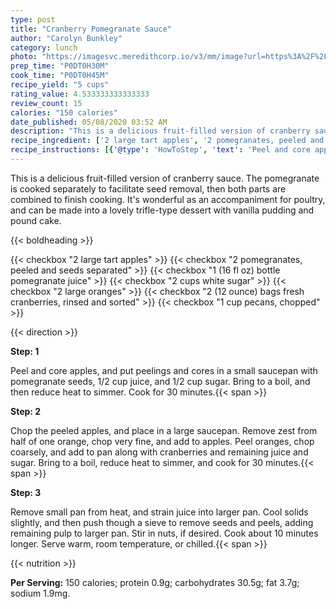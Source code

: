 ```yaml
---
type: post
title: "Cranberry Pomegranate Sauce"
author: "Carolyn Bunkley"
category: lunch
photo: "https://imagesvc.meredithcorp.io/v3/mm/image?url=https%3A%2F%2Fimages.media-allrecipes.com%2Fuserphotos%2F519878.jpg"
prep_time: "P0DT0H30M"
cook_time: "P0DT0H45M"
recipe_yield: "5 cups"
rating_value: 4.533333333333333
review_count: 15
calories: "150 calories"
date_published: 05/08/2020 03:52 AM
description: "This is a delicious fruit-filled version of cranberry sauce.  The pomegranate is cooked separately to facilitate seed removal, then both parts are combined to finish cooking. It's wonderful as an accompaniment for poultry, and can be made into a lovely trifle-type dessert with vanilla pudding and pound cake."
recipe_ingredient: ['2 large tart apples', '2 pomegranates, peeled and seeds separated', '1 (16 fl oz) bottle pomegranate juice', '2 cups white sugar', '2 large  oranges', '2 (12 ounce) bags fresh cranberries, rinsed and sorted', '1 cup pecans, chopped']
recipe_instructions: [{'@type': 'HowToStep', 'text': 'Peel and core apples, and put peelings and cores in a small saucepan with pomegranate seeds, 1/2 cup juice, and 1/2 cup sugar. Bring to a boil, and then reduce heat to simmer. Cook for 30 minutes.\n'}, {'@type': 'HowToStep', 'text': 'Chop the peeled apples, and place  in a large saucepan. Remove zest from half of one orange, chop very fine, and add to apples. Peel oranges, chop coarsely, and add to pan along with cranberries and remaining juice and sugar. Bring to a boil, reduce heat to simmer, and cook for 30 minutes.\n'}, {'@type': 'HowToStep', 'text': 'Remove small pan from heat, and strain juice into larger pan. Cool solids slightly, and then push though a sieve to remove seeds and peels, adding remaining pulp to larger pan. Stir in nuts, if desired. Cook about 10 minutes longer. Serve warm, room temperature, or chilled.\n'}]
---
```


This is a delicious fruit-filled version of cranberry sauce.  The pomegranate is cooked separately to facilitate seed removal, then both parts are combined to finish cooking. It's wonderful as an accompaniment for poultry, and can be made into a lovely trifle-type dessert with vanilla pudding and pound cake. 

{{< boldheading >}}

{{< checkbox "2 large tart apples" >}}
{{< checkbox "2  pomegranates, peeled and seeds separated" >}}
{{< checkbox "1 (16 fl oz) bottle pomegranate juice" >}}
{{< checkbox "2 cups white sugar" >}}
{{< checkbox "2 large  oranges" >}}
{{< checkbox "2 (12 ounce) bags fresh cranberries, rinsed and sorted" >}}
{{< checkbox "1 cup pecans, chopped" >}}


{{< direction >}}

**Step: 1**

Peel and core apples, and put peelings and cores in a small saucepan with pomegranate seeds, 1/2 cup juice, and 1/2 cup sugar. Bring to a boil, and then reduce heat to simmer. Cook for 30 minutes.{{< span >}}

**Step: 2**

Chop the peeled apples, and place  in a large saucepan. Remove zest from half of one orange, chop very fine, and add to apples. Peel oranges, chop coarsely, and add to pan along with cranberries and remaining juice and sugar. Bring to a boil, reduce heat to simmer, and cook for 30 minutes.{{< span >}}

**Step: 3**

Remove small pan from heat, and strain juice into larger pan. Cool solids slightly, and then push though a sieve to remove seeds and peels, adding remaining pulp to larger pan. Stir in nuts, if desired. Cook about 10 minutes longer. Serve warm, room temperature, or chilled.{{< span >}}

{{< nutrition >}}

**Per Serving:** 150 calories; protein 0.9g; carbohydrates 30.5g; fat 3.7g; sodium 1.9mg.